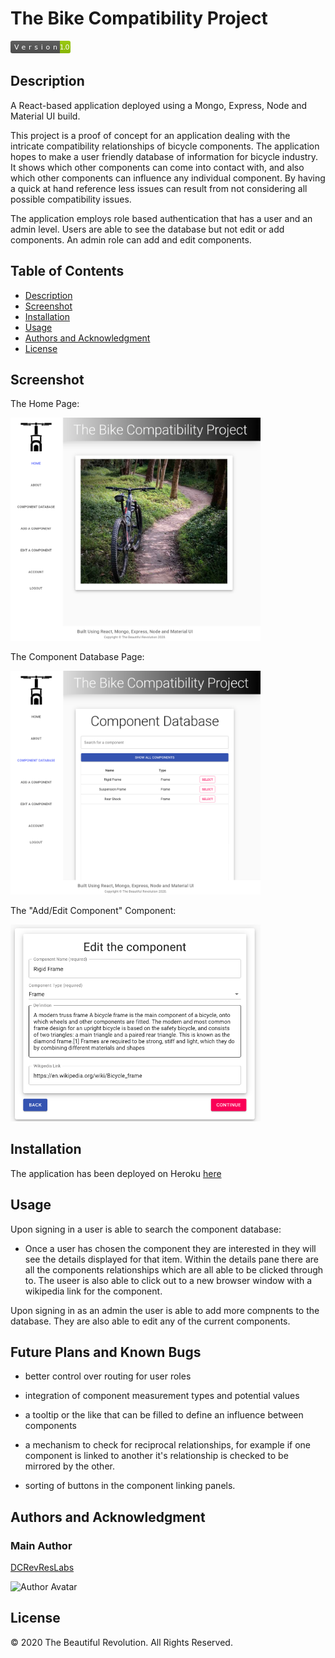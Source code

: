 # The Bike Compatibility Project

<svg xmlns="http://www.w3.org/2000/svg" xmlns:xlink="http://www.w3.org/1999/xlink" width="96" height="20"><linearGradient id="b" x2="0" y2="100%"><stop offset="0" stop-color="#bbb" stop-opacity=".1"/><stop offset="1" stop-opacity=".1"/></linearGradient><clipPath id="a"><rect width="96" height="20" rx="3" fill="#fff"/></clipPath><g clip-path="url(#a)"><path fill="#555" d="M0 0h79v20H0z"/><path fill="#97ca00" d="M79 0h17v20H79z"/><path fill="url(#b)" d="M0 0h96v20H0z"/></g><g fill="#fff" text-anchor="middle" font-family="DejaVu Sans,Verdana,Geneva,sans-serif" font-size="110"> <text x="405" y="150" fill="#010101" fill-opacity=".3" transform="scale(.1)" textLength="690"></text><text x="405" y="140" transform="scale(.1)" textLength="690">Version</text><text x="865" y="150" fill="#010101" fill-opacity=".3" transform="scale(.1)" textLength="70"></text><text x="865" y="140" transform="scale(.1)" textLength="160">1.0</text></g> </svg>

## Description

A React-based application deployed using a Mongo, Express, Node and Material UI build.

This project is a proof of concept for an application dealing with the intricate compatibility relationships of bicycle components. The application hopes to make a user friendly database of information for bicycle industry. It shows which other components can come into contact with, and also which other components can influence any individual component. By having a quick at hand reference less issues can result from not considering all possible compatibility issues.

The application employs role based authentication that has a user and an admin level. Users are able to see the database but not edit or add components. An admin role can add and edit components.

## Table of Contents

- [Description](#description)
- [Screenshot](#screenshot)
- [Installation](#installation)
- [Usage](#usage)
- [Authors and Acknowledgment](#authors-and-acknowledgment)
- [License](#license)

## Screenshot

The Home Page:

<img src="./client/src/assets/TBCP_Home_SS.png" alt="alt text" width="400">

The Component Database Page:

<img src="./client/src/assets/TBCP_CD_SS.png" alt="alt text" width="400">

The "Add/Edit Component" Component:

<img src="./client/src/assets/TBCP_EC_SS.png" alt="alt text" width="400">

## Installation

The application has been deployed on Heroku [here](https://floating-retreat-84078.herokuapp.com/)

## Usage

Upon signing in a user is able to search the component database:

- Once a user has chosen the component they are interested in they will see the details displayed for that item. Within the details pane there are all the components relationships which are all able to be clicked through to. The useer is also able to click out to a new browser window with a wikipedia link for the component.

Upon signing in as an admin the user is able to add more compnents to the database. They are also able to edit any of the current components.

## Future Plans and Known Bugs

- better control over routing for user roles

- integration of component measurement types and potential values

- a tooltip or the like that can be filled to define an influence between components

- a mechanism to check for reciprocal relationships, for example if one component is linked to another it's relationship is checked to be mirrored by the other.

- sorting of buttons in the component linking panels.

## Authors and Acknowledgment

### Main Author

[DCRevResLabs](https://github.com/DCRevResLabs)

![Author Avatar](https://avatars0.githubusercontent.com/u/47209814?v=4&s=100)

## License

© 2020 The Beautiful Revolution. All Rights Reserved.

